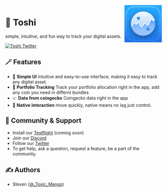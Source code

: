 <img src="https://github.com/stevesarmiento/Toshi/blob/main/Toshi/Assets.xcassets/AppIcon.appiconset/Icon_blueprint.png" alt="Toshi Logo" align="right" width="120" />

# 🏃 Toshi
simple, intuitive, and fun way to track your digital assets.

<div align="left">
    <a href="https://twitter.com/toshi_tracker">
        <img src="https://img.shields.io/twitter/follow/toshi_tracker?label=Toshi&style=flat&logo=twitter&color=1DA1F2" alt="Toshi Twitter">
    </a>
</div>

## 🪄 Features

- 🫰 **Simple UI** intuitive and easy-to-use interface, making it easy to track any digital asset.
- 👛 **Portfolio Tracking** Track your portfolio allocation right in the app, add any coin you need in differnt bundles
- 📈 **Data from coingecko** Coingecko data right in the app
- 📱 **Native interaction** move quickly, native means no lag just control.

## 🥰 Community & Support

- Install our [Testflight](#)  (coming soon)
- Join our [Discord](https://discord.gg/WfnGShsD)
- Follow our [Twitter](https://twitter.com/toshi_tracker)
- To get help, ask a question, request a feature, be a part of the community. 

## ✍️ Authors

- Steven ([@_Toxic_Mango](https://twitter.com/Toxic_Mangooo))
